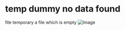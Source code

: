   # temp dummy no data found   
file temporary
a file which is empty
![Image](https://github.com/user-attachments/assets/edcf71f7-a28f-4589-8841-61e7511f37dd)
